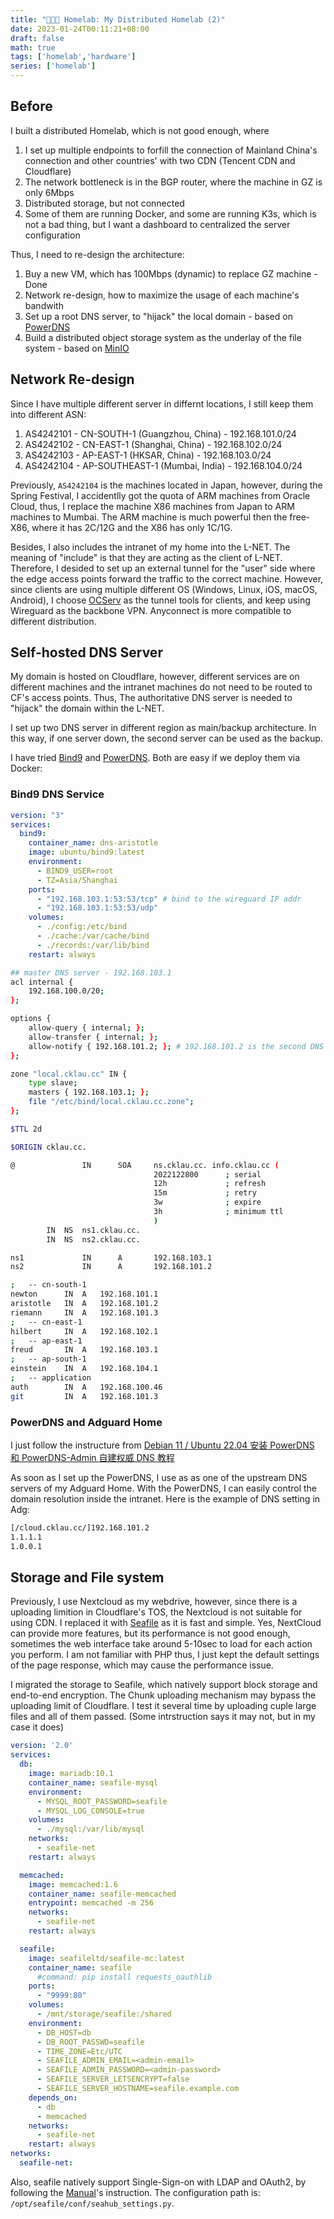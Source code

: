 ```yaml
---
title: "🧑🏿‍💻 Homelab: My Distributed Homelab (2)"
date: 2023-01-24T00:11:21+08:00
draft: false
math: true
tags: ['homelab','hardware']
series: ['homelab']
---
```


<!--more-->

## Before

I built a distributed Homelab, which is not good enough, where

1. I set up multiple endpoints to forfill the connection of Mainland China's connection and other countries' with two CDN (Tencent CDN and Cloudflare)
2. The network bottleneck is in the BGP router, where the machine in GZ is only 6Mbps 
3. Distributed storage, but not connected
4. Some of them are running Docker, and some are running K3s, which is not a bad thing, but I want a dashboard to centralized the server configuration

Thus, I need to re-design the architecture:

1. Buy a new VM, which has 100Mbps (dynamic) to replace GZ machine - Done
2. Network re-design, how to maximize the usage of each machine's bandwith
3. Set up a root DNS server, to "hijack" the local domain - based on [PowerDNS](https://www.powerdns.com/)
4. Build a distributed object storage system as the underlay of the file system - based on [MinIO](https://min.io/)

## Network Re-design


Since I have multiple different server in differnt locations, I still keep them into different ASN:

1. AS4242101 - CN-SOUTH-1 (Guangzhou, China) - 192.168.101.0/24
2. AS4242102 - CN-EAST-1 (Shanghai, China) - 192.168.102.0/24
3. AS4242103 - AP-EAST-1 (HKSAR, China) - 192.168.103.0/24
4. AS4242104 - AP-SOUTHEAST-1 (Mumbai, India) - 192.168.104.0/24

Previously, `AS4242104` is the machines located in Japan, however, during the Spring Festival, I accidentlly got the quota of ARM machines from Oracle Cloud, thus, I replace the machine X86 machines from Japan to ARM machines to Mumbai. The ARM machine is much powerful then the free-X86, where it has 2C/12G and the X86 has only 1C/1G. 

Besides, I also includes the intranet of my home into the L-NET. The meaning of "include" is that they are acting as the client of L-NET.  Therefore, I desided to set up an external tunnel for the "user" side where the edge access points forward the traffic to the correct machine. However, since clients are using multiple different OS (Windows, Linux, iOS, macOS, Android), I choose [OCServ](https://ocserv.gitlab.io/www/) as the tunnel tools for clients, and keep using Wireguard as the backbone VPN. Anyconnect is more compatible to different distribution.


## Self-hosted DNS Server

My domain is hosted on Cloudflare, however, different services are on different machines and the intranet machines do not need to be routed to CF's access points. Thus, The authoritative DNS server is needed to "hijack" the domain within the L-NET. 

I set up two DNS server in different region as main/backup architecture. In this way, if one server down, the second server can be used as the backup.

I have tried [Bind9](https://www.isc.org/bind/) and [PowerDNS](https://www.powerdns.com/). Both are easy if we deploy them via Docker:

### Bind9 DNS Service

```yaml
version: "3"
services:
  bind9:
    container_name: dns-aristotle
    image: ubuntu/bind9:latest
    environment:
      - BIND9_USER=root
      - TZ=Asia/Shanghai
    ports:
      - "192.168.103.1:53:53/tcp" # bind to the wireguard IP addr
      - "192.168.103.1:53:53/udp"
    volumes:
      - ./config:/etc/bind
      - ./cache:/var/cache/bind
      - ./records:/var/lib/bind
    restart: always
```

```bash
## master DNS server - 192.168.103.1
acl internal {
    192.168.100.0/20;
};

options {
    allow-query { internal; };
    allow-transfer { internal; };
    allow-notify { 192.168.101.2; }; # 192.168.101.2 is the second DNS server
};

zone "local.cklau.cc" IN {
    type slave;
    masters { 192.168.103.1; };
    file "/etc/bind/local.cklau.cc.zone";
};
```

```bash
$TTL 2d

$ORIGIN cklau.cc.

@               IN      SOA     ns.cklau.cc. info.cklau.cc (
                                2022122800      ; serial
                                12h             ; refresh
                                15m             ; retry
                                3w              ; expire
                                3h              ; minimum ttl
                                )
		IN 	NS	ns1.cklau.cc.
		IN 	NS	ns2.cklau.cc.

ns1             IN      A       192.168.103.1
ns2             IN      A       192.168.101.2

;	-- cn-south-1
newton		IN	A	192.168.101.1
aristotle	IN	A	192.168.101.2
riemann		IN 	A	192.168.101.3
;	-- cn-east-1
hilbert		IN	A	192.168.102.1
;	-- ap-east-1
freud		IN	A	192.168.103.1
;	-- ap-south-1	
einstein	IN	A	192.168.104.1
;	-- application
auth		IN	A	192.168.100.46
git			IN	A	192.168.101.3
```

### PowerDNS and Adguard Home

I just follow the instructure from [Debian 11 / Ubuntu 22.04 安装 PowerDNS 和 PowerDNS-Admin 自建权威 DNS 教程](https://u.sb/debian-install-powerdns/)

As soon as I set up the PowerDNS, I use as as one of the upstream DNS servers of my Adguard Home. With the PowerDNS, I can easily control the domain resolution inside the intranet. Here is the example of DNS setting in Adg:

```bash
[/cloud.cklau.cc/]192.168.101.2
1.1.1.1
1.0.0.1
```

## Storage and File system

Previously, I use Nextcloud as my webdrive, however, since there is a uploading limition in Cloudflare's TOS, the Nextcloud is not suitable for using CDN. I replaced it with [Seafile](https://www.seafile.com/en/home/) as it is fast and simple. Yes, NextCloud can provide more features, but its performance is not good enough, sometimes the web interface take around 5-10sec to load for each action you perform. I am not familiar with PHP thus, I just kept the default settings of the page response, which may cause the performance issue.

I migrated the storage to Seafile, which natively support block storage and end-to-end encryption. The Chunk uploading mechanism may bypass the uploading limit of Cloudflare. I test it several time by uploading cuple large files and all of them passed. (Some intrstruction says it may not, but in my case it does)

```yaml
version: '2.0'
services:
  db:
    image: mariadb:10.1
    container_name: seafile-mysql
    environment:
      - MYSQL_ROOT_PASSWORD=seafile
      - MYSQL_LOG_CONSOLE=true
    volumes:
      - ./mysql:/var/lib/mysql
    networks:
      - seafile-net
    restart: always

  memcached:
    image: memcached:1.6
    container_name: seafile-memcached
    entrypoint: memcached -m 256
    networks:
      - seafile-net
    restart: always

  seafile:
    image: seafileltd/seafile-mc:latest
    container_name: seafile
      #command: pip install requests_oauthlib
    ports:
      - "9999:80"
    volumes:
      - /mnt/storage/seafile:/shared
    environment:
      - DB_HOST=db
      - DB_ROOT_PASSWD=seafile
      - TIME_ZONE=Etc/UTC
      - SEAFILE_ADMIN_EMAIL=<admin-email>
      - SEAFILE_ADMIN_PASSWORD=<admin-password>
      - SEAFILE_SERVER_LETSENCRYPT=false
      - SEAFILE_SERVER_HOSTNAME=seafile.example.com
    depends_on:
      - db
      - memcached
    networks:
      - seafile-net
    restart: always
networks:
  seafile-net:
```

Also, seafile natively support Single-Sign-on with LDAP and OAuth2, by following the [Manual](https://manual.seafile.com/deploy/oauth/)'s instruction. The configuration path is: `/opt/seafile/conf/seahub_settings.py`.
